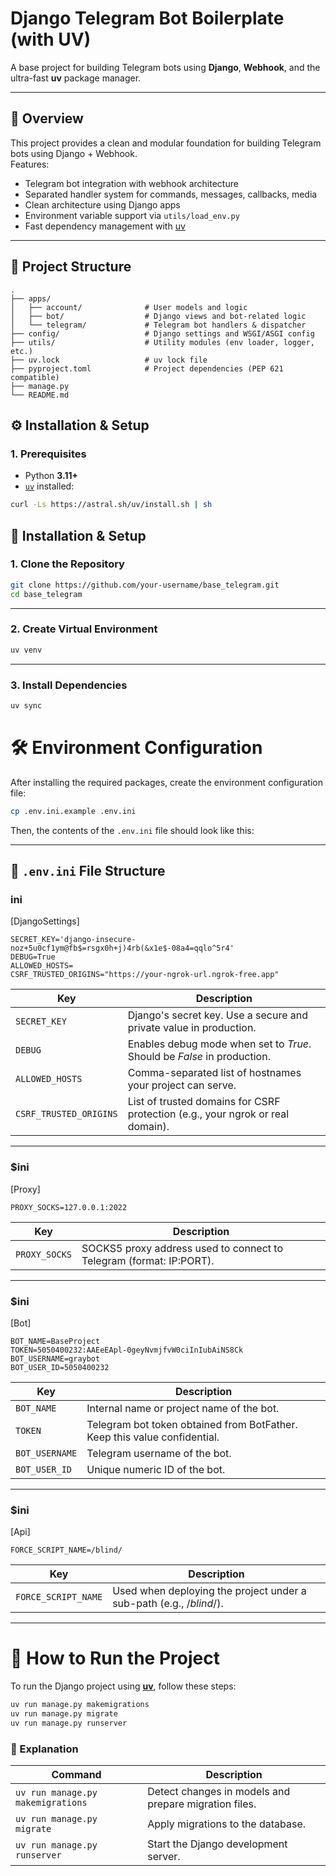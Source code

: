 # Django Telegram Bot Boilerplate (with UV)

A base project for building Telegram bots using **Django**, **Webhook**, and the ultra-fast **uv** package manager.

---

## 🚀 Overview

This project provides a clean and modular foundation for building Telegram bots using Django + Webhook.  
Features:

- Telegram bot integration with webhook architecture
- Separated handler system for commands, messages, callbacks, media
- Clean architecture using Django apps
- Environment variable support via `utils/load_env.py`
- Fast dependency management with [uv](https://github.com/astral-sh/uv)

---

## 📂 Project Structure

```text
.
├── apps/
│   ├── account/              # User models and logic
│   ├── bot/                  # Django views and bot-related logic
│   └── telegram/             # Telegram bot handlers & dispatcher
├── config/                   # Django settings and WSGI/ASGI config
├── utils/                    # Utility modules (env loader, logger, etc.)
├── uv.lock                   # uv lock file
├── pyproject.toml            # Project dependencies (PEP 621 compatible)
├── manage.py
└── README.md
```

## ⚙️ Installation & Setup

### 1. Prerequisites

- Python **3.11+**
- [`uv`](https://github.com/astral-sh/uv) installed:

```bash
curl -Ls https://astral.sh/uv/install.sh | sh
```
## 🚀 Installation & Setup

### 1. Clone the Repository

```bash
git clone https://github.com/your-username/base_telegram.git
cd base_telegram
```

---

### 2. Create Virtual Environment

```bash
uv venv
```

---

### 3. Install Dependencies

```bash
uv sync
```

# 🛠 Environment Configuration

After installing the required packages, create the environment configuration file:

```bash
cp .env.ini.example .env.ini
```

Then, the contents of the `.env.ini` file should look like this:

---

## 🧩 `.env.ini` File Structure

### ini
[DjangoSettings]
```
SECRET_KEY='django-insecure-noz+5u0cf1ym@fb$=rsgx0h+j)4rb(&x1e$-08a4=qqlo^5r4'
DEBUG=True
ALLOWED_HOSTS=
CSRF_TRUSTED_ORIGINS="https://your-ngrok-url.ngrok-free.app"
```

| Key                    | Description                                                                 |
|------------------------|-----------------------------------------------------------------------------|
| `SECRET_KEY`           | Django's secret key. Use a secure and private value in production.          |
| `DEBUG`                | Enables debug mode when set to $True$. Should be $False$ in production.     |
| `ALLOWED_HOSTS`        | Comma-separated list of hostnames your project can serve.                   |
| `CSRF_TRUSTED_ORIGINS` | List of trusted domains for CSRF protection (e.g., your ngrok or real domain). |

---

### $ini
[Proxy]
```
PROXY_SOCKS=127.0.0.1:2022
```

| Key           | Description                                                             |
|---------------|-------------------------------------------------------------------------|
| `PROXY_SOCKS` | SOCKS5 proxy address used to connect to Telegram (format: IP:PORT).     |

---

### $ini
[Bot]
```
BOT_NAME=BaseProject
TOKEN=5050400232:AAEeEApl-0geyNvmjfvW0ciInIubAiNS8Ck
BOT_USERNAME=graybot
BOT_USER_ID=5050400232
```

| Key             | Description                                                                 |
|------------------|-----------------------------------------------------------------------------|
| `BOT_NAME`       | Internal name or project name of the bot.                                   |
| `TOKEN`          | Telegram bot token obtained from BotFather. Keep this value confidential.   |
| `BOT_USERNAME`   | Telegram username of the bot.                                                |
| `BOT_USER_ID`    | Unique numeric ID of the bot.                                                |

---

### $ini
[Api]
```
FORCE_SCRIPT_NAME=/blind/
```

| Key                 | Description                                                                 |
|---------------------|-----------------------------------------------------------------------------|
| `FORCE_SCRIPT_NAME` | Used when deploying the project under a sub-path (e.g., $/blind/$).         |

---

# 🚀 How to Run the Project

To run the Django project using [**uv**](https://github.com/astral-sh/uv), follow these steps:

```bash
uv run manage.py makemigrations
uv run manage.py migrate
uv run manage.py runserver
```

### 📝 Explanation

| Command                           | Description                                              |
|-----------------------------------|----------------------------------------------------------|
| `uv run manage.py makemigrations` | Detect changes in models and prepare migration files.    |
| `uv run manage.py migrate`        | Apply migrations to the database.                        |
| `uv run manage.py runserver`      | Start the Django development server.                     |
